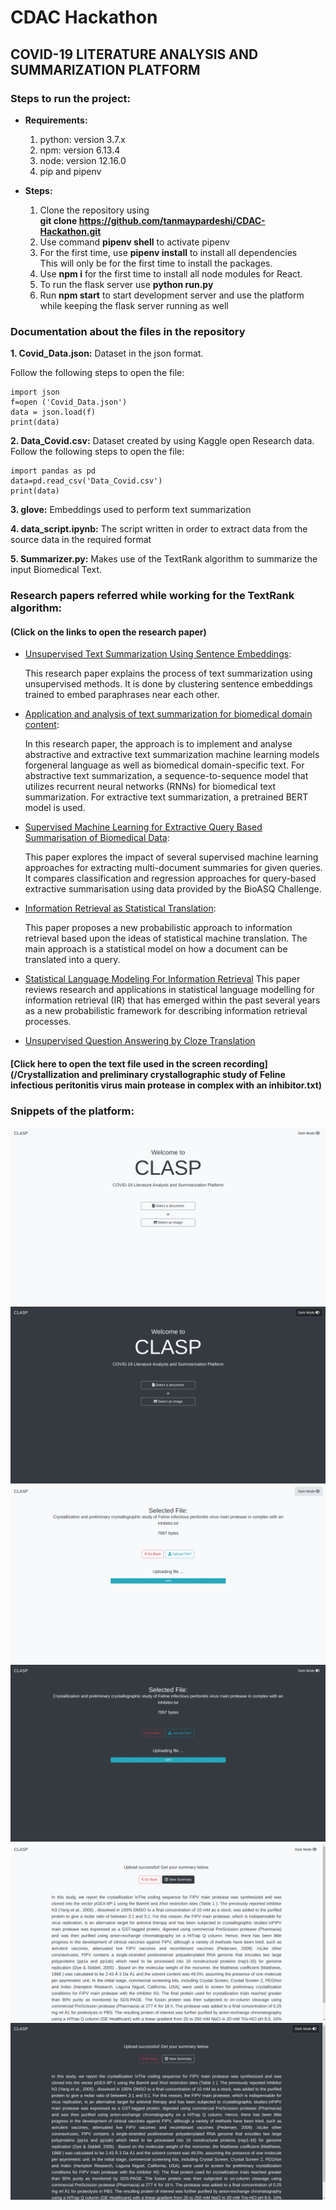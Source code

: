 # CDAC Hackathon
## COVID-19 LITERATURE ANALYSIS AND SUMMARIZATION PLATFORM

### Steps to run the project:

* **Requirements:**<br>
  1. python: version 3.7.x
  2. npm: version 6.13.4
  3. node: version 12.16.0
  4. pip and pipenv
 
* **Steps:**
  1. Clone the repository using<br> **git clone https://github.com/tanmaypardeshi/CDAC-Hackathon.git**
  2. Use command **pipenv shell** to activate pipenv
  3. For the first time, use **pipenv install** to install all dependencies<br>
  This will only be for the first time to install the packages.
  4. Use **npm i** for the first time to install all node modules for React.
  5. To run the flask server use **python run.py**
  6. Run **npm start** to start development server and use the platform while keeping 
  the flask server running as well
 
  
### Documentation about the files in the repository

**1. Covid_Data.json:** Dataset in the json format.<br> 

Follow the following steps to open the file:

```
import json
f=open ('Covid_Data.json') 
data = json.load(f)
print(data)
```

**2. Data_Covid.csv:** Dataset created by using Kaggle open Research data. Follow the following steps to open the file:

```
import pandas as pd
data=pd.read_csv('Data_Covid.csv') 
print(data)
```

**3. glove:** Embeddings used to perform text summarization

**4. data_script.ipynb:** The script written in order to extract data from the source data in the required format

**5. Summarizer.py:** Makes use of the TextRank algorithm to summarize the input Biomedical Text.


### Research papers referred while working for the TextRank algorithm:
#### (Click on the links to open the research paper)

* [Unsupervised Text Summarization Using Sentence Embeddings](https://www.cs.utexas.edu/~asaran/reports/summarization.pdf):

  This research paper explains the process of text summarization using unsupervised methods. It is done by clustering           sentence embeddings trained to embed paraphrases near each other. 
* [Application and analysis of text summarization for biomedical domain content](http://cs229.stanford.edu/proj2019spr/report/77.pdf):
    
    In this research paper, the approach is to implement and analyse abstractive and extractive text summarization machine learning models forgeneral language as well as biomedical domain-specific text. For abstractive text summarization, a sequence-to-sequence model that utilizes recurrent neural networks (RNNs) for biomedical text summarization. For
extractive text summarization, a pretrained BERT model is used.
    
* [Supervised Machine Learning for Extractive Query Based Summarisation of Biomedical Data](https://www.aclweb.org/anthology/W18-5604.pdf):

  This paper explores the impact of several supervised machine learning approaches for extracting multi-document summaries      for given queries. It compares classification and regression approaches for query-based extractive summarisation using        data provided by the BioASQ Challenge.
* [Information Retrieval as Statistical Translation](https://www.cse.iitb.ac.in/~soumen/readings/papers/BergerL1999xlate.pdf):

  This paper proposes a new probabilistic approach to information retrieval based upon the ideas of statistical machine         translation. The main approach is a statistical model on how a document can be translated into a query.
  
 * [Statistical Language Modeling For Information Retrieval](http://ciir.cs.umass.edu/pubfiles/ir-318.pdf)
  This paper reviews research and applications in statistical language modelling for information retrieval (IR) that has  emerged within the past several years as a new probabilistic framework for describing information retrieval processes.

* [Unsupervised Question Answering by Cloze Translation](https://research.fb.com/wp-content/uploads/2019/07/Unsupervised-Question-Answering-by-Cloze-Translation.pdf)

#### [Click here to open the text file used in the screen recording](/Crystallization and preliminary crystallographic study of Feline infectious peritonitis virus main protease in complex with an inhibitor.txt)

### Snippets of the platform:

![clasp_1](/screenshots/clasp_1.png)
![clasp_2](/screenshots/clasp_2.png)
![clasp_3](/screenshots/clasp_3.png)
![clasp_4](/screenshots/clasp_4.png)
![clasp_5](/screenshots/clasp_5.png)
![clasp_6](/screenshots/clasp_6.png)
 
